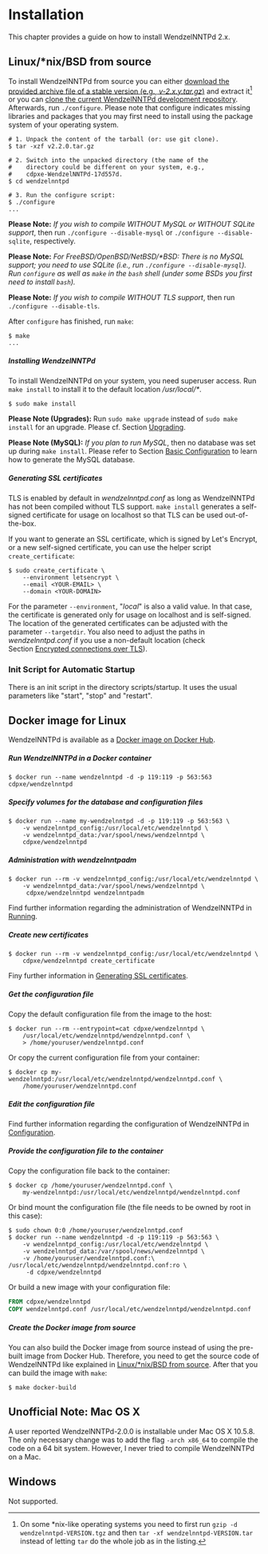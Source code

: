 # Installation

This chapter provides a guide on how to install WendzelNNTPd 2.x.

## Linux/*nix/BSD from source

To install WendzelNNTPd from source you can either [download the provided
archive file of a stable version (e.g., *v-2.x.y.tar.gz*)](https://sourceforge.net/projects/wendzelnntpd/files/) and extract it[^1] or you can [clone the current WendzelNNTPd development repository](https://github.com/cdpxe/WendzelNNTPd).
Afterwards, run `./configure`. Please note that configure indicates missing
libraries and packages that you may first need to install using the
package system of your operating system.
```console
# 1. Unpack the content of the tarball (or: use git clone).
$ tar -xzf v2.2.0.tar.gz

# 2. Switch into the unpacked directory (the name of the
#    directory could be different on your system, e.g.,
#    cdpxe-WendzelNNTPd-17d557d.
$ cd wendzelnntpd

# 3. Run the configure script:
$ ./configure
...
```

**Please Note:** *If you wish to compile WITHOUT MySQL or WITHOUT SQLite
support*, then run `./configure --disable-mysql` or `./configure --disable-sqlite`,
respectively.

**Please Note:** *For FreeBSD/OpenBSD/NetBSD/\*BSD: There is no MySQL
support; you need to use SQLite (i.e., run
`./configure --disable-mysql`). Run `configure` as well as `make` in the
`bash` shell (under some BSDs you first need to install `bash`).*

**Please Note:** *If you wish to compile WITHOUT TLS support*, then run
`./configure --disable-tls`.

After `configure` has finished, run `make`:
```console
$ make
...
```

##### Installing WendzelNNTPd

To install WendzelNNTPd on your system, you need superuser access. Run
`make install` to install it to the default location */usr/local/\**.
```console
$ sudo make install
```

**Please Note (Upgrades):** Run `sudo make upgrade` instead of `sudo make install`
for an upgrade. Please cf. Section [Upgrading](upgrade.md#upgrading).

**Please Note (MySQL):** *If you plan to run MySQL*, then no database
was set up during `make install`. Please refer to
Section [Basic Configuration](configuration.md#basic-configuration) to learn how to generate
the MySQL database.

##### Generating SSL certificates

TLS is enabled by default in *wendzelnntpd.conf* as long as WendzelNNTPd has
not been compiled without TLS support. `make install` generates a self-signed
certificate for usage on localhost so that TLS can be used out-of-the-box.

If you want to generate an SSL certificate, which is signed by Let's Encrypt,
or a new self-signed certificate, you can use the helper script `create_certificate`:
```console
$ sudo create_certificate \
    --environment letsencrypt \
    --email <YOUR-EMAIL> \
    --domain <YOUR-DOMAIN>
```
For the parameter `--environment`, "*local*" is also a valid value. In
that case, the certificate is generated only for usage on localhost and
is self-signed. The location of the generated certificates can be adjusted
with the parameter `--targetdir`. You also need to adjust the paths in
*wendzelnntpd.conf* if you use a non-default location
(check Section [Encrypted connections over TLS](configuration.md#encrypted-connections-over-tls)).

### Init Script for Automatic Startup

There is an init script in the directory scripts/startup. It uses the
usual parameters like "start", "stop" and "restart".

## Docker image for Linux

WendzelNNTPd is available as a [Docker image on Docker Hub](https://hub.docker.com/r/cdpxe/wendzelnntpd).

##### Run WendzelNNTPd in a Docker container

```console
$ docker run --name wendzelnntpd -d -p 119:119 -p 563:563 cdpxe/wendzelnntpd
```

##### Specify volumes for the database and configuration files

```console
$ docker run --name my-wendzelnntpd -d -p 119:119 -p 563:563 \
    -v wendzelnntpd_config:/usr/local/etc/wendzelnntpd \
    -v wendzelnntpd_data:/var/spool/news/wendzelnntpd \
    cdpxe/wendzelnntpd
```

##### Administration with wendzelnntpadm

```console
$ docker run --rm -v wendzelnntpd_config:/usr/local/etc/wendzelnntpd \
    -v wendzelnntpd_data:/var/spool/news/wendzelnntpd \
     cdpxe/wendzelnntpd wendzelnntpadm
```
Find further information regarding the administration of WendzelNNTPd in [Running](running.md#administration-tool-wendzelnntpadm).

##### Create new certificates

```console
$ docker run --rm -v wendzelnntpd_config:/usr/local/etc/wendzelnntpd \
    cdpxe/wendzelnntpd create_certificate
```
Finy further information in [Generating SSL certificates](#generating-ssl-certificates).

##### Get the configuration file

Copy the default configuration file from the image to the host:
```console
$ docker run --rm --entrypoint=cat cdpxe/wendzelnntpd \
    /usr/local/etc/wendzelnntpd/wendzelnntpd.conf \
    > /home/youruser/wendzelnntpd.conf
```

Or copy the current configuration file from your container:
```console
$ docker cp my-wendzelnntpd:/usr/local/etc/wendzelnntpd/wendzelnntpd.conf \
    /home/youruser/wendzelnntpd.conf 
```

##### Edit the configuration file

Find further information regarding the configuration of WendzelNNTPd in [Configuration](configuration.md#basic-configuration).

##### Provide the configuration file to the container

Copy the configuration file back to the container:
```console
$ docker cp /home/youruser/wendzelnntpd.conf \
    my-wendzelnntpd:/usr/local/etc/wendzelnntpd/wendzelnntpd.conf
```

Or bind mount the configuration file (the file needs to be owned by root in this case):
```console
$ sudo chown 0:0 /home/youruser/wendzelnntpd.conf
$ docker run --name wendzelnntpd -d -p 119:119 -p 563:563 \
    -v wendzelnntpd_config:/usr/local/etc/wendzelnntpd \
    -v wendzelnntpd_data:/var/spool/news/wendzelnntpd \
    -v /home/youruser/wendzelnntpd.conf:\
/usr/local/etc/wendzelnntpd/wendzelnntpd.conf:ro \
     -d cdpxe/wendzelnntpd
```

Or build a new image with your configuration file:
```dockerfile
FROM cdpxe/wendzelnntpd
COPY wendzelnntpd.conf /usr/local/etc/wendzelnntpd/wendzelnntpd.conf
```

##### Create the Docker image from source

You can also build the Docker image from source instead of using the pre-built image from Docker Hub.
Therefore, you need to get the source code of WendzelNNTPd like explained in [Linux/*nix/BSD from source](#linuxnixbsd-from-source).
After that you can build the image with `make`:
```console
$ make docker-build
```

## Unofficial Note: Mac OS X

A user reported WendzelNNTPd-2.0.0 is installable under Mac OS X 10.5.8.
The only necessary change was to add the flag `-arch x86_64` to
compile the code on a 64 bit system. However, I never tried to compile
WendzelNNTPd on a Mac.

## Windows

Not supported.

[^1]: On some \*nix-like operating systems you need to first run
    `gzip -d wendzelnntpd-VERSION.tgz` and then 
    `tar -xf wendzelnntpd-VERSION.tar` instead of letting `tar` do the whole
    job as in the listing.
